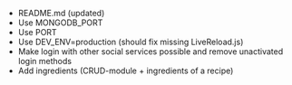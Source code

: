 * README.md (updated)
* Use MONGODB_PORT
* Use PORT
* Use DEV_ENV=production (should fix missing LiveReload.js)
* Make login with other social services possible and remove unactivated login methods
* Add ingredients (CRUD-module + ingredients of a recipe)
